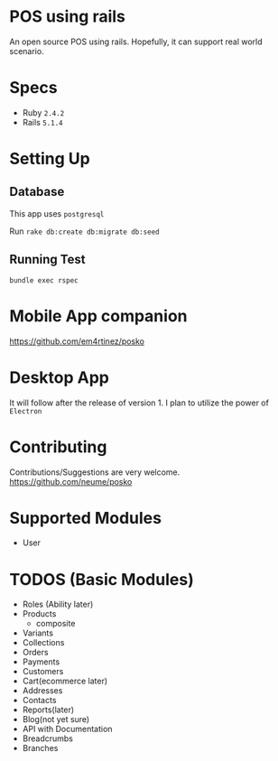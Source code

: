 # POS using rails
  An open source POS using rails. Hopefully, it can support real world scenario.

# Specs
* Ruby ``` 2.4.2 ```
* Rails ```5.1.4```

# Setting Up
## Database
  This app uses ```postgresql```

  Run ```rake db:create db:migrate db:seed```

## Running Test
```bundle exec rspec```

# Mobile App companion
  https://github.com/em4rtinez/posko

# Desktop App
  It will follow after the release of version 1. I plan to utilize the power of ```Electron```

# Contributing
  Contributions/Suggestions are very welcome. https://github.com/neume/posko

# Supported Modules
+ User

# TODOS (Basic Modules)
+ Roles (Ability later)
+ Products
  - composite
+ Variants
+ Collections
+ Orders
+ Payments
+ Customers
+ Cart(ecommerce later)
+ Addresses
+ Contacts
+ Reports(later)
+ Blog(not yet sure)
+ API with Documentation
+ Breadcrumbs
+ Branches
